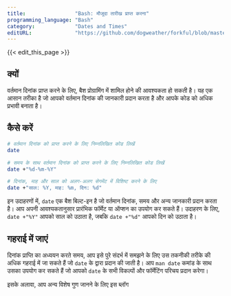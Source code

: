 ```yaml
---
title:                "Bash: मौजूदा तारीख प्राप्त करना"
programming_language: "Bash"
category:             "Dates and Times"
editURL:              "https://github.com/dogweather/forkful/blob/master/content/hi/bash/getting-the-current-date.md"
---
```


{{< edit_this_page >}}

## क्यों 

वर्तमान दिनांक प्राप्त करने के लिए, बैश प्रोग्रामिंग में शामिल होने की आवश्यकता हो सकती है। यह एक आसान तरीका है जो आपको वर्तमान दिनांक की जानकारी प्रदान करता है और आपके कोड को अधिक प्रभावी बनाता है। 

## कैसे करें 

```Bash
# वर्तमान दिनांक को प्राप्त करने के लिए निम्नलिखित कोड लिखें
date

# समय के साथ वर्तमान दिनांक को प्राप्त करने के लिए निम्नलिखित कोड लिखें
date +"%d-%m-%Y"

# दिनांक, माह और साल को अलग-अलग सेगमेंट में विशिष्ट करने के लिए
date +"साल: %Y, माह: %m, दिन: %d"
```

इन उदाहरणों में, `date` एक बैश बिल्ट-इन है जो वर्तमान दिनांक, समय और अन्य जानकारी प्रदान करता है। आप अपनी आवश्यकतानुसार प्रारंभिक फॉर्मेट या ऑप्शन का उपयोग कर सकते हैं। उदाहरण के लिए, `date +"%Y"` आपको साल को उठाता है, जबकि `date +"%d"` आपको दिन को उठाता है। 

## गहराई में जाएं 

दिनांक प्राप्ति का अध्ययन करते समय, आप इसे पुरे संदर्भ में समझने के लिए उस तकनीकी तरीके की अधिक गहराई में जा सकते हैं जो `date` के द्वारा प्रदान की जाती है। आप `man date` कमांड के साथ उसका उपयोग कर सकते हैं जो आपको `date` के सभी विकल्पों और फॉर्मेटिंग परिचय प्रदान करेगा। 

इसके अलावा, आप अन्य विशेष गुण जानने के लिए इस ब्लॉग